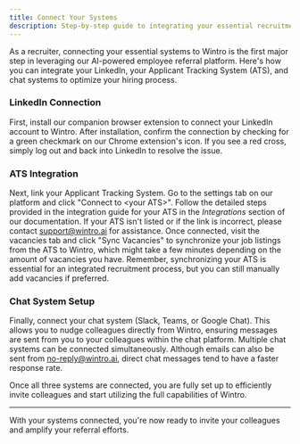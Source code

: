 ```yaml
---
title: Connect Your Systems
description: Step-by-step guide to integrating your essential recruitment tools with Wintro.
---
```


As a recruiter, connecting your essential systems to Wintro is the first major step in leveraging our AI-powered employee referral platform. Here's how you can integrate your LinkedIn, your Applicant Tracking System (ATS), and chat systems to optimize your hiring process.

### LinkedIn Connection
First, install our companion browser extension to connect your LinkedIn account to Wintro. After installation, confirm the connection by checking for a green checkmark on our Chrome extension's icon. If you see a red cross, simply log out and back into LinkedIn to resolve the issue.

### ATS Integration
Next, link your Applicant Tracking System. Go to the settings tab on our platform and click "Connect to \<your ATS\>". Follow the detailed steps provided in the integration guide for your ATS in the *Integrations* section of our documentation. If your ATS isn't listed or if the link is incorrect, please contact support@wintro.ai for assistance. Once connected, visit the vacancies tab and click "Sync Vacancies" to synchronize your job listings from the ATS to Wintro, which might take a few minutes depending on the amount of vacancies you have. Remember, synchronizing your ATS is essential for an integrated recruitment process, but you can still manually add vacancies if preferred.

### Chat System Setup
Finally, connect your chat system (Slack, Teams, or Google Chat). This allows you to nudge colleagues directly from Wintro, ensuring messages are sent from you to your colleagues within the chat platform. Multiple chat systems can be connected simultaneously. Although emails can also be sent from no-reply@wintro.ai, direct chat messages tend to have a faster response rate.

Once all three systems are connected, you are fully set up to efficiently invite colleagues and start utilizing the full capabilities of Wintro.

---

With your systems connected, you're now ready to invite your colleagues and amplify your referral efforts.
